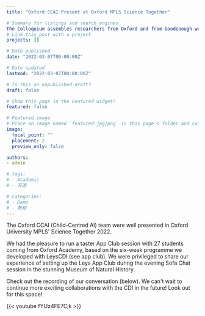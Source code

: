 ```yaml
---
title: "Oxford CCAI Present at Oxford MPLS Science Together"

# Summary for listings and search engines
The Colloquium assembles researchers from Oxford and from Goodenough working in AI, philosophy, legal regulation and public policy to consider how best the development of AI might be framed and regulated across different governments and societies. I present a talk on Age-Appropriate AI: Gaps, challenges, and what may future look like - AI systems are becoming increasingly pervasive within children’s devices, apps, and services. However, it is not yet well-understood how risks and ethical considerations of AI relate to children, and what that means for future AI regulations?
# Link this post with a project
projects: []

# Date published
date: "2022-03-07T00:00:00Z"

# Date updated
lastmod: "2022-03-07T00:00:00Z"

# Is this an unpublished draft?
draft: false

# Show this page in the Featured widget?
featured: false

# Featured image
# Place an image named `featured.jpg/png` in this page's folder and customize its options here.
image:
  focal_point: ""
  placement: 2
  preview_only: false

authors:
- admin

# tags:
# - Academic
# - 开源

# categories:
# - Demo
# - 教程
---
```


The Oxford CCAI (Child-Centred AI) team were well presented in Oxford University MPLS' Science Together 2022.

We had the pleasure to run a taster App Club session with 27 students coming from Oxford Academy, based on the six-week programme we developed with LeysCDI (see app club). We were privileged to share our experience of setting up the Leys App Club during the evening Sofa Chat session in the stunning Museum of Natural History.

Check out the recording of our conversation (below). We can't wait to continue more exciting collaborations with the CDI in the future! Look out for this space!

{{< youtube fYUz4FE7Cjk >}}
